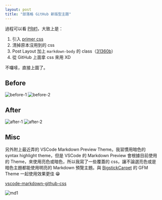 ```yaml
---
layout: post
title: "部落格 GitHub 新版型主題"
---
```


過程可以看 [PR#1](https://github.com/Yukaii/Blog/pull/1)，大致上是：

1. 引入 [primer css](https://primercss.io)
2. 清掉原本沒用到的 css
3. Post Layout 加上 `markdown-body` 的 class（[31360b](https://github.com/Yukaii/Blog/commit/31360b)）
4. 從 GitHub 上面拿 css 來用 XD

不囉嗦，直接上圖了。

## Before

![before-1](http://i.imgur.com/3rBAve0.png)
![before-2](http://i.imgur.com/bXb19SE.png)

## After

![after-1](http://i.imgur.com/McEpFdB.png)
![after-2](http://i.imgur.com/PqH6sup.png)

## Misc

另外附上最近弄的 VSCode Markdown Preview Theme。我習慣用暗色的 syntax highlight theme，但是 VSCode 的 Markdown Preview 會根據目前使用的 Theme，來使用亮色或暗色，所以我寫了一些覆蓋的 css，讓不論選亮色或是暗色主題都能使用明亮的 Markdown 預覽主題。與 [BigstickCarpet](https://gist.github.com/BigstickCarpet/) 的 GFM Theme 一起使用效果更佳 😁

[vscode-markdown-github-css](https://github.com/Yukaii/vscode-markdown-github-css)

![md1](http://i.imgur.com/hHbhwHJ.png)
